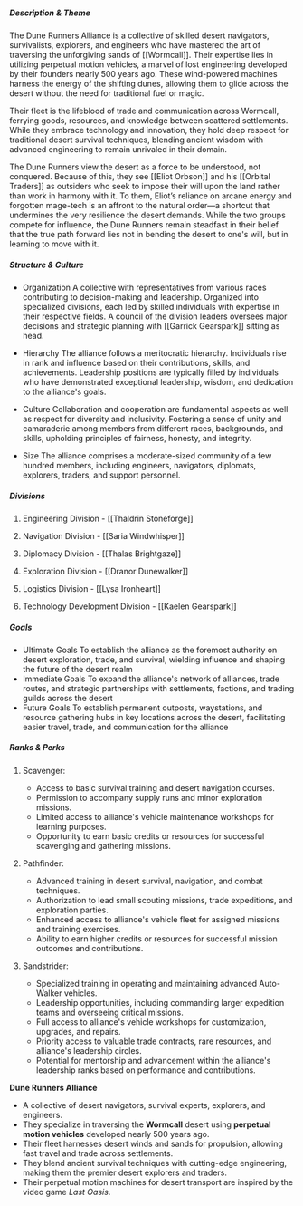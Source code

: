##### Description & Theme
The Dune Runners Alliance is a collective of skilled desert navigators, survivalists, explorers, and engineers who have mastered the art of traversing the unforgiving sands of [[Wormcall]]. Their expertise lies in utilizing perpetual motion vehicles, a marvel of lost engineering developed by their founders nearly 500 years ago. These wind-powered machines harness the energy of the shifting dunes, allowing them to glide across the desert without the need for traditional fuel or magic.

Their fleet is the lifeblood of trade and communication across Wormcall, ferrying goods, resources, and knowledge between scattered settlements. While they embrace technology and innovation, they hold deep respect for traditional desert survival techniques, blending ancient wisdom with advanced engineering to remain unrivaled in their domain.

The Dune Runners view the desert as a force to be understood, not conquered. Because of this, they see [[Eliot Orbson]] and his [[Orbital Traders]] as outsiders who seek to impose their will upon the land rather than work in harmony with it. To them, Eliot’s reliance on arcane energy and forgotten mage-tech is an affront to the natural order—a shortcut that undermines the very resilience the desert demands. While the two groups compete for influence, the Dune Runners remain steadfast in their belief that the true path forward lies not in bending the desert to one's will, but in learning to move with it.
##### Structure & Culture
- Organization
	A collective with representatives from various races contributing to decision-making and leadership. Organized into specialized divisions, each led by skilled individuals with expertise in their respective fields. A council of the division leaders oversees major decisions and strategic planning with [[Garrick Gearspark]] sitting as head.

- Hierarchy 
	The alliance follows a meritocratic hierarchy. Individuals rise in rank and influence based on their contributions, skills, and achievements. Leadership positions are typically filled by individuals who have demonstrated exceptional leadership, wisdom, and dedication to the alliance's goals.

-  Culture 
	Collaboration and cooperation are fundamental aspects as well as respect for diversity and inclusivity. Fostering a sense of unity and camaraderie among members from different races, backgrounds, and skills, upholding principles of fairness, honesty, and integrity.

-  Size
	The alliance comprises a moderate-sized community of a few hundred members, including engineers, navigators, diplomats, explorers, traders, and support personnel.

##### Divisions
1. Engineering Division - [[Thaldrin Stoneforge]]

2. Navigation Division - [[Saria Windwhisper]]

3. Diplomacy Division - [[Thalas Brightgaze]]

4. Exploration Division - [[Dranor Dunewalker]]

5. Logistics Division - [[Lysa Ironheart]]

6. Technology Development Division - [[Kaelen Gearspark]]

##### Goals
- Ultimate Goals
	To establish the alliance as the foremost authority on desert exploration, trade, and survival, wielding influence and shaping the future of the desert realm
- Immediate Goals
	To expand the alliance's network of alliances, trade routes, and strategic partnerships with settlements, factions, and trading guilds across the desert
- Future Goals
	To establish permanent outposts, waystations, and resource gathering hubs in key locations across the desert, facilitating easier travel, trade, and communication for the alliance

##### Ranks & Perks
1. Scavenger:
	- Access to basic survival training and desert navigation courses.
	- Permission to accompany supply runs and minor exploration missions.
	- Limited access to alliance's vehicle maintenance workshops for learning purposes.
	- Opportunity to earn basic credits or resources for successful scavenging and gathering missions.

2. Pathfinder: 
	- Advanced training in desert survival, navigation, and combat techniques.
	- Authorization to lead small scouting missions, trade expeditions, and exploration parties.
	- Enhanced access to alliance's vehicle fleet for assigned missions and training exercises.
	- Ability to earn higher credits or resources for successful mission outcomes and contributions.

3. Sandstrider:
	- Specialized training in operating and maintaining advanced Auto-Walker vehicles.
	- Leadership opportunities, including commanding larger expedition teams and overseeing critical missions.
	- Full access to alliance's vehicle workshops for customization, upgrades, and repairs.
	- Priority access to valuable trade contracts, rare resources, and alliance's leadership circles.
	- Potential for mentorship and advancement within the alliance's leadership ranks based on performance and contributions.







**Dune Runners Alliance**  
- A collective of desert navigators, survival experts, explorers, and engineers.  
- They specialize in traversing the **Wormcall** desert using **perpetual motion vehicles** developed nearly 500 years ago.  
- Their fleet harnesses desert winds and sands for propulsion, allowing fast travel and trade across settlements.  
- They blend ancient survival techniques with cutting-edge engineering, making them the premier desert explorers and traders.  
- Their perpetual motion machines for desert transport are inspired by the video game *Last Oasis*. 
